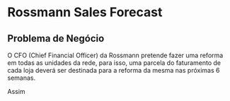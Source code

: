 # Rossmann Sales Forecast

## Problema de Negócio
O CFO (Chief Financial Officer) da Rossmann pretende fazer uma reforma em todas as unidades da rede, para isso, uma parcela do faturamento de cada loja deverá ser destinada para a reforma da mesma nas próximas 6 semanas.

Assim
